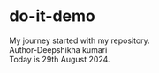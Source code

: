 # do-it-demo
My journey started with my repository.
<br>
Author-Deepshikha kumari
<br>
Today is 29th August 2024.
